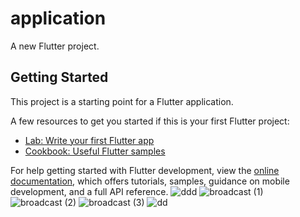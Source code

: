 # application

A new Flutter project.

## Getting Started

This project is a starting point for a Flutter application.

A few resources to get you started if this is your first Flutter project:

- [Lab: Write your first Flutter app](https://docs.flutter.dev/get-started/codelab)
- [Cookbook: Useful Flutter samples](https://docs.flutter.dev/cookbook)

For help getting started with Flutter development, view the
[online documentation](https://docs.flutter.dev/), which offers tutorials,
samples, guidance on mobile development, and a full API reference.
![ddd](https://github.com/ntezimanagad/mobilethirdassignment25769/assets/159445566/98167a4a-2d6c-4981-a00e-32bf67db240c)
![broadcast (1)](https://github.com/ntezimanagad/mobilethirdassignment25769/assets/159445566/0334d317-ef75-4859-9dfe-94567b49c3ad)
![broadcast (2)](https://github.com/ntezimanagad/mobilethirdassignment25769/assets/159445566/eb77a679-a480-4635-ae88-a806f9b0b596)
![broadcast (3)](https://github.com/ntezimanagad/mobilethirdassignment25769/assets/159445566/17d445e6-ef9a-490b-95b7-c8df4b23d185)
![dd](https://github.com/ntezimanagad/mobilethirdassignment25769/assets/159445566/4532e0a8-1ce7-4768-819d-0c23952233ad)
